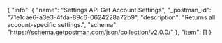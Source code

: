 {
  "info": {
    "name": "Settings API Get Account Settings",
    "_postman_id": "71e1cae6-a3e3-4fda-89c6-0624228a72b9",
    "description": "Returns all account-specific settings.",
    "schema": "https://schema.getpostman.com/json/collection/v2.0.0/"
  },
  "item": []
}